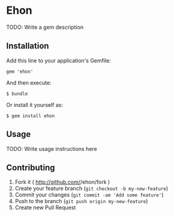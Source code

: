 # Ehon

TODO: Write a gem description

## Installation

Add this line to your application's Gemfile:

    gem 'ehon'

And then execute:

    $ bundle

Or install it yourself as:

    $ gem install ehon

## Usage

TODO: Write usage instructions here

## Contributing

1. Fork it ( http://github.com/<my-github-username>/ehon/fork )
2. Create your feature branch (`git checkout -b my-new-feature`)
3. Commit your changes (`git commit -am 'Add some feature'`)
4. Push to the branch (`git push origin my-new-feature`)
5. Create new Pull Request
